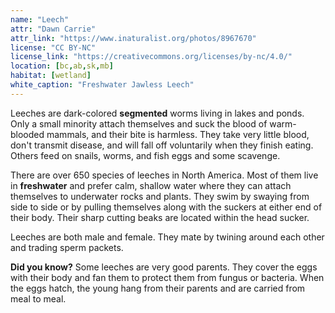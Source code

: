 ```yaml
---
name: "Leech"
attr: "Dawn Carrie"
attr_link: "https://www.inaturalist.org/photos/8967670"
license: "CC BY-NC"
license_link: "https://creativecommons.org/licenses/by-nc/4.0/"
location: [bc,ab,sk,mb]
habitat: [wetland]
white_caption: "Freshwater Jawless Leech"
---
```

Leeches are dark-colored **segmented** worms living in lakes and ponds. Only a small minority attach themselves and suck the blood of warm-blooded mammals, and their bite is harmless. They take very little blood, don't transmit disease, and will fall off voluntarily when they finish eating. Others feed on snails, worms, and fish eggs and some scavenge.

There are over 650 species of leeches in North America. Most of them live in **freshwater** and prefer calm, shallow water where they can attach themselves to underwater rocks and plants. They swim by swaying from side to side or by pulling themselves along with the suckers at either end of their body. Their sharp cutting beaks are located within the head sucker.

Leeches are both male and female. They mate by twining around each other and trading sperm packets.

**Did you know?** Some leeches are very good parents. They cover the eggs with their body and fan them to protect them from fungus or bacteria. When the eggs hatch, the young hang from their parents and are carried from meal to meal.
